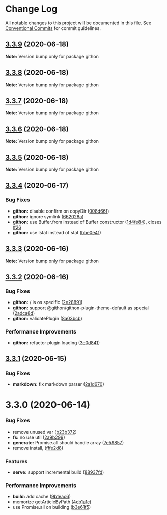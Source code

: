 # Change Log

All notable changes to this project will be documented in this file.
See [Conventional Commits](https://conventionalcommits.org) for commit guidelines.

## [3.3.9](https://github.com/githon/githon/compare/v3.3.8...v3.3.9) (2020-06-18)

**Note:** Version bump only for package githon





## [3.3.8](https://github.com/githon/githon/compare/v3.3.7...v3.3.8) (2020-06-18)

**Note:** Version bump only for package githon





## [3.3.7](https://github.com/githon/githon/compare/v3.3.6...v3.3.7) (2020-06-18)

**Note:** Version bump only for package githon





## [3.3.6](https://github.com/githon/githon/compare/v3.3.5...v3.3.6) (2020-06-18)

**Note:** Version bump only for package githon





## [3.3.5](https://github.com/githon/githon/compare/v3.3.4...v3.3.5) (2020-06-18)

**Note:** Version bump only for package githon





## [3.3.4](https://github.com/githon/githon/compare/v3.3.3...v3.3.4) (2020-06-17)


### Bug Fixes

* **githon:** disable confirm on copyDir ([008d66f](https://github.com/githon/githon/commit/008d66f29b5488a37b456a4ba6bc426c9ff23a94))
* **githon:** ignore symlink ([662028a](https://github.com/githon/githon/commit/662028a696f962d306da58ee71a8e8bcb61f5287))
* **githon:** use Buffer.from instead of Buffer constructor ([1d4fe84](https://github.com/githon/githon/commit/1d4fe848a80c2bbe052ea5e847cb07529d5087e5)), closes [#26](https://github.com/githon/githon/issues/26)
* **githon:** use lstat instead of stat ([bbe0e41](https://github.com/githon/githon/commit/bbe0e410032a2c17d1596f29db65154a6626788c))





## [3.3.3](https://github.com/githon/githon/compare/v3.3.2...v3.3.3) (2020-06-16)

**Note:** Version bump only for package githon





## [3.3.2](https://github.com/githon/githon/compare/v3.3.1...v3.3.2) (2020-06-16)


### Bug Fixes

* **githon:** / is os specific ([2e28891](https://github.com/githon/githon/commit/2e288917eff1eecaa6f8034361e3ef1fa5f55293))
* **githon:** support @githon/githon-plugin-theme-default as special ([2adca8d](https://github.com/githon/githon/commit/2adca8daa70f1731846672160646ca5a74794bc0))
* **githon:** validatePlugin ([8a03bcb](https://github.com/githon/githon/commit/8a03bcb4e96c3b754e8460e46997447e413bcad6))


### Performance Improvements

* **githon:** refactor plugin loading ([3e0d841](https://github.com/githon/githon/commit/3e0d84133cc8770a2664ddc4f5647fab707a36e0))





## [3.3.1](https://github.com/githon/githon/compare/v3.3.0...v3.3.1) (2020-06-15)


### Bug Fixes

* **markdown:** fix markdown parser ([2a1d670](https://github.com/githon/githon/commit/2a1d6705521da848233b3518b5adab871a8dc5fb))





# 3.3.0 (2020-06-14)


### Bug Fixes

* remove unused var ([b23b372](https://github.com/githon/githon/commit/b23b3728a204323129e57593665f6542dade9a03))
* **fs:** no use util ([2a9b299](https://github.com/githon/githon/commit/2a9b2993358978b1a419cb1cc12c568fb01bf779))
* **generate:** Promise.all should handle array ([7e59857](https://github.com/githon/githon/commit/7e598574fbf295b93c4d971ac583ed4b937a36a5))
* remove install, <type> ([fffe2d8](https://github.com/githon/githon/commit/fffe2d8043f90eacd68e65d01584270c3ec1ce80))


### Features

* **serve:** support incremental build ([88937fd](https://github.com/githon/githon/commit/88937fd47c62d0c05a038b07aae95496ba59730a))


### Performance Improvements

* **build:** add cache ([9b1eac6](https://github.com/githon/githon/commit/9b1eac6205f5e6479fd1f9f6b33a2674415468d2))
* memorize getArticleByPath ([4cb1a1c](https://github.com/githon/githon/commit/4cb1a1c17bc99d3ab325b88b23da42b4e1e79df9))
* use Promise.all on building ([b3e61f5](https://github.com/githon/githon/commit/b3e61f5bcbdb1585375016cf65e99702b522be27))
